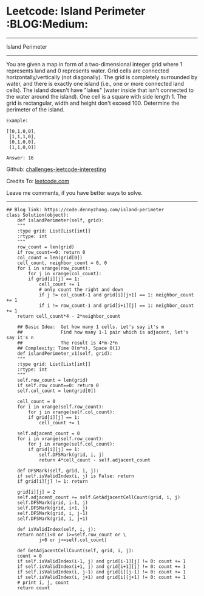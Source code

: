 
# Leetcode: Island Perimeter     :BLOG:Medium:

---

Island Perimeter  

---

You are given a map in form of a two-dimensional integer grid where 1 represents land and 0 represents water. Grid cells are connected horizontally/vertically (not diagonally). The grid is completely surrounded by water, and there is exactly one island (i.e., one or more connected land cells). The island doesn't have "lakes" (water inside that isn't connected to the water around the island). One cell is a square with side length 1. The grid is rectangular, width and height don't exceed 100. Determine the perimeter of the island.  

    Example:
    
    [[0,1,0,0],
     [1,1,1,0],
     [0,1,0,0],
     [1,1,0,0]]
    
    Answer: 16

Github: [challenges-leetcode-interesting](https://github.com/DennyZhang/challenges-leetcode-interesting/tree/master/problems/island-perimeter)  

Credits To: [leetcode.com](https://leetcode.com/problems/island-perimeter/description/)  

Leave me comments, if you have better ways to solve.  

---

    ## Blog link: https://code.dennyzhang.com/island-perimeter
    class Solution(object):
        def islandPerimeter(self, grid):
    	"""
    	:type grid: List[List[int]]
    	:rtype: int
    	"""
    	row_count = len(grid)
    	if row_count==0: return 0
    	col_count = len(grid[0])
    	cell_count, neighbor_count = 0, 0
    	for i in xrange(row_count):
    	    for j in xrange(col_count):
    		if grid[i][j] == 1:
    		    cell_count += 1
    		    # only count the right and down
    		    if j != col_count-1 and grid[i][j+1] == 1: neighbor_count += 1
    		    if i != row_count-1 and grid[i+1][j] == 1: neighbor_count += 1
    	return cell_count*4 - 2*neighbor_count
    
        ## Basic Idea:  Get how many 1 cells. Let's say it's m
        ##              Find how many 1-1 pair which is adjacent, let's say it's n
        ##              The result is 4*m-2*n
        ## Complexity: Time O(m*n), Space O(1)
        def islandPerimeter_v1(self, grid):
    	"""
    	:type grid: List[List[int]]
    	:rtype: int
    	"""
    	self.row_count = len(grid)
    	if self.row_count==0: return 0
    	self.col_count = len(grid[0])
    
    	cell_count = 0
    	for i in xrange(self.row_count):
    	    for j in xrange(self.col_count):
    		if grid[i][j] == 1:
    		    cell_count += 1
    
    	self.adjacent_count = 0
    	for i in xrange(self.row_count):
    	    for j in xrange(self.col_count):
    		if grid[i][j] == 1:
    		    self.DFSMark(grid, i, j)
    		    return 4*cell_count - self.adjacent_count
    
        def DFSMark(self, grid, i, j):
    	if self.isValidIndex(i, j) is False: return
    	if grid[i][j] != 1: return
    
    	grid[i][j] = 2
    	self.adjacent_count += self.GetAdjacentCellCount(grid, i, j)
    	self.DFSMark(grid, i-1, j)
    	self.DFSMark(grid, i+1, j)
    	self.DFSMark(grid, i, j-1)
    	self.DFSMark(grid, i, j+1)
    
        def isValidIndex(self, i, j):
    	return not(i<0 or i>=self.row_count or \
    		    j<0 or j>=self.col_count)
    
        def GetAdjacentCellCount(self, grid, i, j):
    	count = 0
    	if self.isValidIndex(i-1, j) and grid[i-1][j] != 0: count += 1
    	if self.isValidIndex(i+1, j) and grid[i+1][j] != 0: count += 1
    	if self.isValidIndex(i, j-1) and grid[i][j-1] != 0: count += 1
    	if self.isValidIndex(i, j+1) and grid[i][j+1] != 0: count += 1
    	# print i, j, count
    	return count

